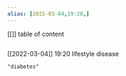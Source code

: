 ```yaml
---
alias: [2022-03-04,19:20,]
---
```

[[]]
table of content
```toc
```

[[2022-03-04]] 19:20
lifestyle disease
```query
"diabetes"
```